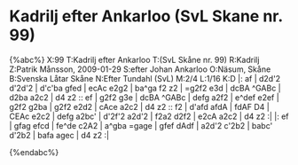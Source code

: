 # Kadrilj efter Ankarloo (SvL Skane nr. 99)

{%abc%}
X:99
T:Kadrilj efter Ankarloo
T:(SvL Skåne nr. 99)
R:Kadrilj
Z:Patrik Månsson, 2009-01-29
S:efter Johan Ankarloo
O:Näsum, Skåne
B:Svenska Låtar Skåne
N:Efter Tundahl (SvL)
M:2/4
L:1/16
K:D
|: af | d2d'2 d'2d'2 | d'c'ba gfed | ecAc e2g2 | ba^ga f2 z2 |
=g2f2 e3d | dcBA ^GABc | d2ba a2c2 | d4 z2 :: ef | g2f2 g3e |
dcBA ^GABc | defg a2f2 | e^def e2ef | g2f2 g2ba |
g2f2 e2d2 | cAce a2c2 | d4 z2 :: f2 | d'afd afdA | fdAF D4 |
CEAc e2c2 | defg a2bc' | d'2f'2 a2d'2 | f2a2 d2f2 | e2cA a2c2 | d4 z2 :|
|: ef | gfag efcd | fe^de c2A2 | a^gba =gage |
gfef dAdf | a2d'2 c'2b2 | babc' d'2b2 | bafa agec | d4 z2 :|



{%endabc%}

